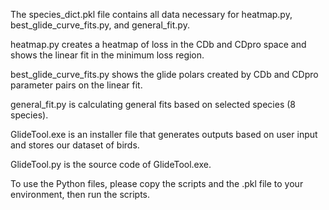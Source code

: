 The species_dict.pkl file contains all data necessary for heatmap.py, best_glide_curve_fits.py, and general_fit.py.  

heatmap.py creates a heatmap of loss in the CDb and CDpro space and shows the linear fit in the minimum loss region.

best_glide_curve_fits.py shows the glide polars created by CDb and CDpro parameter pairs on the linear fit.

general_fit.py is calculating general fits based on selected species (8 species). 

GlideTool.exe is an installer file that generates outputs based on user input and stores our dataset of birds.

GlideTool.py is the source code of GlideTool.exe.

To use the Python files, please copy the scripts and the .pkl file to your environment, then run the scripts.
